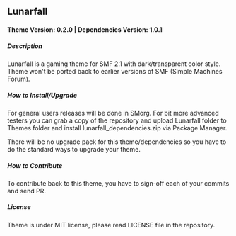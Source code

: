 ## Lunarfall

#### Theme Version: 0.2.0 | Dependencies Version: 1.0.1

##### Description
Lunarfall is a gaming theme for SMF 2.1 with dark/transparent color style. Theme won't be ported back to earlier versions of SMF (Simple Machines Forum).

##### How to Install/Upgrade
For general users releases will be done in SMorg. For bit more advanced testers you can grab a copy of the repository and upload Lunarfall folder to Themes folder and install lunarfall_dependencies.zip via Package Manager.

There will be no upgrade pack for this theme/dependencies so you have to do the standard ways to upgrade your theme.

##### How to Contribute
To contribute back to this theme, you have to sign-off each of your commits and send PR.

##### License
Theme is under MIT license, please read LICENSE file in the repository.
